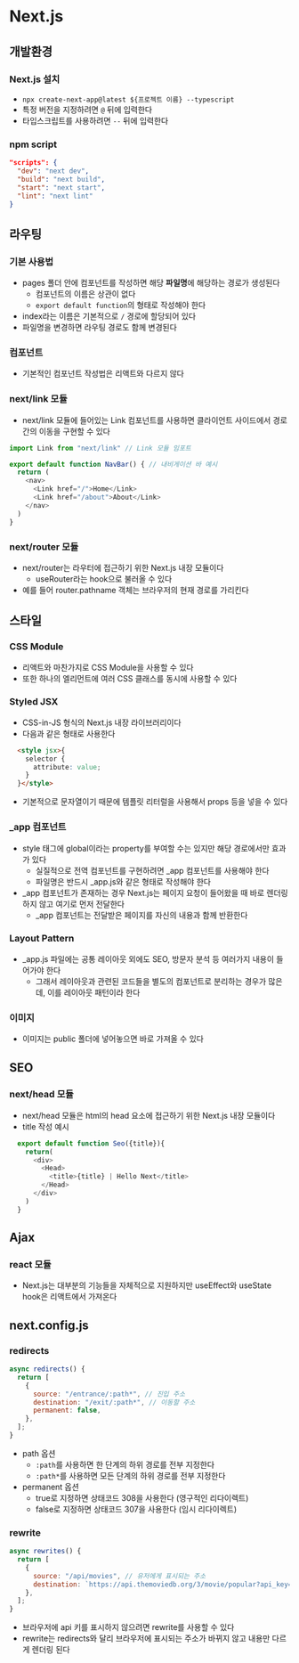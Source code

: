 # Next.js
## 개발환경
### Next.js 설치
- `npx create-next-app@latest ${프로젝트 이름} --typescript`
- 특정 버전을 지정하려면 `@` 뒤에 입력한다
- 타입스크립트를 사용하려면 `--` 뒤에 입력한다

### npm script
```json
"scripts": {
  "dev": "next dev",
  "build": "next build",
  "start": "next start",
  "lint": "next lint"
}
```

## 라우팅
### 기본 사용법
- pages 폴더 안에 컴포넌트를 작성하면 해당 **파일명**에 해당하는 경로가 생성된다
  - 컴포넌트의 이름은 상관이 없다
  - `export default function`의 형태로 작성해야 한다
- index라는 이름은 기본적으로 `/` 경로에 할당되어 있다
- 파일명을 변경하면 라우팅 경로도 함께 변경된다

### 컴포넌트
- 기본적인 컴포넌트 작성법은 리액트와 다르지 않다

### next/link 모듈
- next/link 모듈에 들어있는 Link 컴포넌트를 사용하면 클라이언트 사이드에서 경로 간의 이동을 구현할 수 있다
```javascript
import Link from "next/link" // Link 모듈 임포트

export default function NavBar() { // 내비게이션 바 예시
  return (
    <nav>
      <Link href="/">Home</Link>
      <Link href="/about">About</Link>
    </nav>
  )
}
```

### next/router 모듈
- next/router는 라우터에 접근하기 위한 Next.js 내장 모듈이다
  - useRouter라는 hook으로 불러올 수 있다
- 예를 들어 router.pathname 객체는 브라우저의 현재 경로를 가리킨다

## 스타일
### CSS Module
- 리액트와 마찬가지로 CSS Module을 사용할 수 있다
- 또한 하나의 엘리먼트에 여러 CSS 클래스를 동시에 사용할 수 있다

### Styled JSX
- CSS-in-JS 형식의 Next.js 내장 라이브러리이다
- 다음과 같은 형태로 사용한다
```html
  <style jsx>{
    selector {
      attribute: value;
    }
  }</style>
```  
- 기본적으로 문자열이기 때문에 템플릿 리터럴을 사용해서 props 등을 넣을 수 있다

### _app 컴포넌트
- style 태그에 global이라는 property를 부여할 수는 있지만 해당 경로에서만 효과가 있다
  - 실질적으로 전역 컴포넌트를 구현하려면 _app 컴포넌트를 사용해야 한다
  - 파일명은 반드시 _app.js와 같은 형태로 작성해야 한다
- _app 컴포넌트가 존재하는 경우 Next.js는 페이지 요청이 들어왔을 때 바로 렌더링 하지 않고 여기로 먼저 전달한다
  - _app 컴포넌트는 전달받은 페이지를 자신의 내용과 함께 반환한다

### Layout Pattern
- _app.js 파일에는 공통 레이아웃 외에도 SEO, 방문자 분석 등 여러가지 내용이 들어가야 한다
  - 그래서 레이아웃과 관련된 코드들을 별도의 컴포넌트로 분리하는 경우가 많은데, 이를 레이아웃 패턴이라 한다

### 이미지
- 이미지는 public 폴더에 넣어놓으면 바로 가져올 수 있다

## SEO
### next/head 모듈
- next/head 모듈은 html의 head 요소에 접근하기 위한 Next.js 내장 모듈이다
- title 작성 예시
```javascript
  export default function Seo({title}){
    return(
      <div>
        <Head>
          <title>{title} | Hello Next</title>
        </Head>
      </div>
    )
  }
``` 

## Ajax
### react 모듈
- Next.js는 대부분의 기능들을 자체적으로 지원하지만 useEffect와 useState hook은 리액트에서 가져온다

## next.config.js
### redirects
```javascript
async redirects() {
  return [
    {
      source: "/entrance/:path*", // 진입 주소
      destination: "/exit/:path*", // 이동할 주소
      permanent: false,
    },
  ];
}
```
- path 옵션
  - `:path`를 사용하면 한 단계의 하위 경로를 전부 지정한다
  - `:path*`를 사용하면 모든 단계의 하위 경로를 전부 지정한다
- permanent 옵션
  - true로 지정하면 상태코드 308을 사용한다 (영구적인 리다이렉트)
  - false로 지정하면 상태코드 307을 사용한다 (임시 리다이렉트)


### rewrite
```javascript
async rewrites() {
  return [
    {
      source: "/api/movies", // 유저에게 표시되는 주소
      destination: `https://api.themoviedb.org/3/movie/popular?api_key=${API_KEY}` // 실제로 작동하는 주소
    },
  ];
}
```
- 브라우저에 api 키를 표시하지 않으려면 rewrite를 사용할 수 있다
- rewrite는 redirects와 달리 브라우저에 표시되는 주소가 바뀌지 않고 내용만 다르게 렌더링 된다
